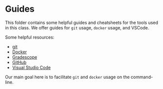# Guides

This folder contains some helpful guides and cheatsheets for the tools used in this class.
We offer guides for `git` usage, `docker` usage, and VSCode.

Some helpful resources:
* [git](https://git-scm.com/docs)
* [Docker](https://docs.docker.com/)
* [Gradescope](https://help.gradescope.com/)
* [GitHub](https://docs.github.com/)
* [Visual Studio Code](https://code.visualstudio.com/docs)

Our main goal here is to facilitate `git` and `docker` usage on the command-line.
